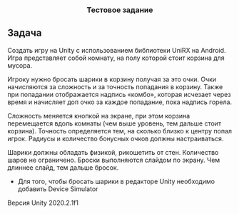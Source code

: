 <h3 align="center">Тестовое задание</h3>

## Задача
Создать игру на Unity с использованием библиотеки UniRX на Android.
Игра представляет собой комнату, на полу которой стоит корзина для мусора. 

Игроку нужно бросать шарики в корзину получая за это очки. Очки начисляются за сложность и за точность попадания в корзину. Также при попадании отображается надпись «комбо», которая исчезает через время и начисляет доп очко за каждое попадание, пока надпись горела.

Сложность меняется кнопкой на экране, при этом корзина перемещается вдоль комнаты (чем выше уровень, тем дальше стоит корзина).
Точность определяется тем, на сколько близко к центру попал игрок. Радиусы и количество бонусных очков должны настраиваться.

Шарики должны обладать физикой, рикошетить от стен. Количество шаров не ограничено. 
Броски выполняются слайдом по экрану. Чем длиннее слайд, тем дальше бросок.

* Для того, чтобы бросать шарики в редакторе Unity необходимо добавить Device Simulator

Версия Unity 2020.2.1f1
